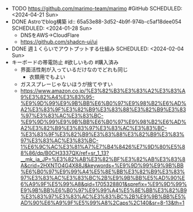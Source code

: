- TODO https://github.com/marimo-team/marimo #GitHub
  SCHEDULED: <2024-04-21 Sun>
- DONE Astroでblog構築
  id:: 65a53e88-3d52-4b9f-974b-c5af18dee054
  SCHEDULED: <2024-01-28 Sun>
	- DNSをAWS→CloudFlare
	- https://github.com/shadcn-ui/ui
- DONE 週１くらいでアウトプットする仕組み
  SCHEDULED: <2024-02-04 Sun>
- キーボードの帯電防止 #欲しいもの #購入済み
	- 界面活性剤が入っているだけなのでどれも同じ
		- 衣類用でもよい
	- ガススプレーじゃないほうが捨てやすい
	- https://www.amazon.co.jp/%E3%82%B3%E3%83%A2%E3%83%A9%E3%82%A4%E3%83%95-%E9%9D%99%E9%9B%BB%E6%B0%97%E9%98%B2%E6%AD%A2%E3%83%9F%E3%82%B9%E3%83%88%E3%82%B9%E3%83%97%E3%83%AC%E3%83%BC-%E9%9D%99%E9%9B%BB%E6%B0%97%E9%98%B2%E6%AD%A2%E3%82%B9%E3%83%97%E3%83%AC%E3%83%BC-%E3%83%9F%E3%82%B9%E3%83%88%E3%82%B9%E3%83%97%E3%83%AC%E3%83%BC-1%E6%9C%AC%E3%81%A7%E7%B4%8426%E7%9D%80%E5%88%86/dp/B0CH3337QX/ref=sr_1_13?__mk_ja_JP=%E3%82%AB%E3%82%BF%E3%82%AB%E3%83%8A&crid=2HXNTO4G4X88J&keywords=%E9%9D%99%E9%9B%BB%E6%B0%97%E9%99%A4%E5%8E%BB%E3%82%B9%E3%83%97%E3%83%AC%E3%83%BC%2B%E9%9B%BB%E5%AD%90%E6%A9%9F%E5%99%A8&qid=1705328801&sprefix=%E9%9D%99%E9%9B%BB%E6%B0%97%E9%99%A4%E5%8E%BB%E3%82%B9%E3%83%97%E3%83%AC%E3%83%BC%2B%E9%9B%BB%E5%AD%90%E6%A9%9F%E5%99%A8%2Caps%2C140&sr=8-13&th=1